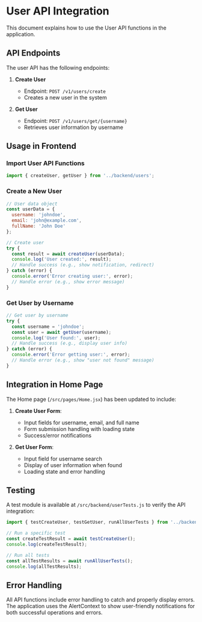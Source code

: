 # User API Integration

This document explains how to use the User API functions in the application.

## API Endpoints

The user API has the following endpoints:

1. **Create User**
   - Endpoint: `POST /v1/users/create`
   - Creates a new user in the system

2. **Get User**
   - Endpoint: `POST /v1/users/get/{username}`
   - Retrieves user information by username

## Usage in Frontend

### Import User API Functions

```javascript
import { createUser, getUser } from '../backend/users';
```

### Create a New User

```javascript
// User data object
const userData = {
  username: 'johndoe',
  email: 'john@example.com',
  fullName: 'John Doe'
};

// Create user
try {
  const result = await createUser(userData);
  console.log('User created:', result);
  // Handle success (e.g., show notification, redirect)
} catch (error) {
  console.error('Error creating user:', error);
  // Handle error (e.g., show error message)
}
```

### Get User by Username

```javascript
// Get user by username
try {
  const username = 'johndoe';
  const user = await getUser(username);
  console.log('User found:', user);
  // Handle success (e.g., display user info)
} catch (error) {
  console.error('Error getting user:', error);
  // Handle error (e.g., show "user not found" message)
}
```

## Integration in Home Page

The Home page (`/src/pages/Home.jsx`) has been updated to include:

1. **Create User Form**:
   - Input fields for username, email, and full name
   - Form submission handling with loading state
   - Success/error notifications

2. **Get User Form**:
   - Input field for username search
   - Display of user information when found
   - Loading state and error handling

## Testing

A test module is available at `/src/backend/userTests.js` to verify the API integration:

```javascript
import { testCreateUser, testGetUser, runAllUserTests } from '../backend/userTests';

// Run a specific test
const createTestResult = await testCreateUser();
console.log(createTestResult);

// Run all tests
const allTestResults = await runAllUserTests();
console.log(allTestResults);
```

## Error Handling

All API functions include error handling to catch and properly display errors. The application uses the AlertContext to show user-friendly notifications for both successful operations and errors.
